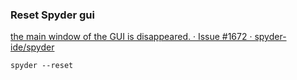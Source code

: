 ###  Reset Spyder gui


[the main window of the GUI is disappeared. · Issue #1672 · spyder-ide/spyder](https://github.com/spyder-ide/spyder/issues/1672)


 

```shell
spyder --reset
```
